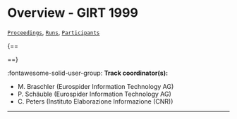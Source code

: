 # Overview - GIRT 1999

[`Proceedings`](./proceedings.md), [`Runs`](./runs.md), [`Participants`](./participants.md)

{==



==}

:fontawesome-solid-user-group: **Track coordinator(s):**

- M. Braschler (Eurospider Information Technology AG) 
-  P. Schäuble (Eurospider Information Technology AG) 
- C. Peters (Instituto Elaborazione Informazione (CNR)) 



---

